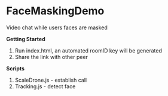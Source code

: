 # FaceMaskingDemo
Video chat while users faces are masked

**Getting Started**
1. Run index.html, an automated roomID key will be generated
2. Share the link with other peer

**Scripts**
1. ScaleDrone.js - establish call
2. Tracking.js - detect face

